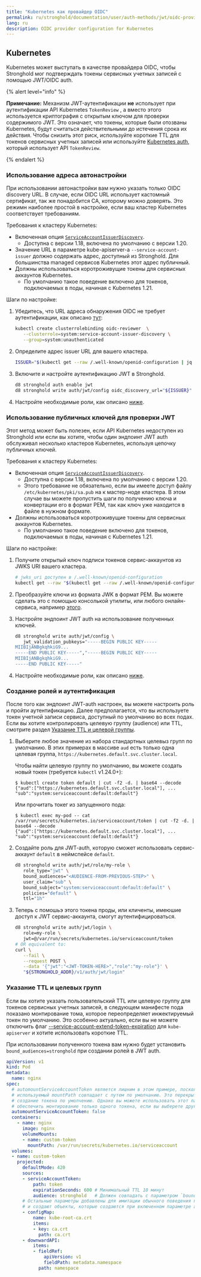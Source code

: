 ```yaml
---
title: "Kubernetes как провайдер OIDC"
permalink: ru/stronghold/documentation/user/auth-methods/jwt/oidc-providers/kubernetes.html
lang: ru
description: OIDC provider configuration for Kubernetes
---
```


## Kubernetes

Kubernetes может выступать в качестве провайдера OIDC, чтобы Stronghold мог подтверждать токены сервисных учетных записей с помощью JWT/OIDC auth.

{% alert level="info" %}

**Примечание:** Механизм JWT-аутентификации **не** использует при аутентификации API Kubernetes `TokenReview` , а вместо этого используется криптография с открытым ключом для проверки содержимого JWT. Это означает, что токены, которые были отозваны Kubernetes, будут считаться действительными до истечения срока их действия. Чтобы снизить этот риск, используйте короткие TTL для токенов сервисных учетных записей или используйте [Kubernetes auth](/docs/auth/kubernetes), который использует API `TokenReview`.

{% endalert %}

### Использование адреса автонастройки

При использовании автонастройки вам нужно указать только OIDC discovery URL. В случае, если OIDC URL использует кастомный сертификат, так же понадобится CA, которому можно доверять. Это режимн наиболее простой в настройке, если ваш кластер Kubernetes соответствует требованиям.

Требования к кластеру Kubernetes:

* Включенная опция [`ServiceAccountIssuerDiscovery`][k8s-sa-issuer-discovery].
  * Доступна с версии 1.18, включена по умолчанию с версии 1.20.
* Значение URL в параметре  kube-apiserver-а `--service-account-issuer` должно содержать адрес, доступный из Stronghold. Для большинства managed сервисов Kubernetes этот адрес публичный.
* Должны использоваться коротроживущие токены для сервисных аккаунтов Kubernetes.
  * По умолчанию такое поведение включено для токенов, подключаемых в поды, начиная с Kubernetes 1.21.

Шаги по настройке:

1. Убедитесь, что URL адреса обнаружения OIDC не требует аутентификации, как описано [тут][k8s-sa-issuer-discovery]:

   ```bash
   kubectl create clusterrolebinding oidc-reviewer  \
      --clusterrole=system:service-account-issuer-discovery \
      --group=system:unauthenticated
   ```

2. Определите адрес issuer URL для вашего кластера.

   ```bash
   ISSUER="$(kubectl get --raw /.well-known/openid-configuration | jq -r '.issuer')"
   ```

3. Включите и настройте аутентификацию JWT в Stronghold.

   ```bash
   d8 stronghold auth enable jwt
   d8 stronghold write auth/jwt/config oidc_discovery_url="${ISSUER}"
   ```

4. Настройте необходимые роли, как описано [ниже](#creating-a-role-and-logging-in).

[k8s-sa-issuer-discovery]: https://kubernetes.io/docs/tasks/configure-pod-container/configure-service-account/#service-account-issuer-discovery

### Использование публичных ключей для проверки JWT

Этот метод может быть полезен, если API Kubernetes недоступен из Stronghold или если вы хотите, чтобы один эндпоинт JWT auth обслуживал несколько кластеров Kubernetes, используя цепочку публичных ключей.

Требования к кластеру Kubernetes:

* Включенная опция [`ServiceAccountIssuerDiscovery`][k8s-sa-issuer-discovery].
  * Доступна с версии 1.18, включена по умолчанию с версии 1.20.
  * Этого требование не обязательно, если вы имеете доступ файлу `/etc/kubernetes/pki/sa.pub` на к мастер-ноде кластера. В этом случае вы можете пропустить шаги по получению ключа и конвертации его в формат PEM, так как ключ уже находится в файле в нужном формате.
* Должны использоваться коротроживущие токены для сервисных аккаунтов Kubernetes.
  * По умолчанию такое поведение включено для токенов, подключаемых в поды, начиная с Kubernetes 1.21.

Шаги по настройке:

1. Получите открытый ключ подписи токенов сервис-аккаунтов из JWKS URI вашего кластера.

   ```bash
   # jwks_uri доступен в /.well-known/openid-configuration
   kubectl get --raw "$(kubectl get --raw /.well-known/openid-configuration | jq -r '.jwks_uri' | sed -r 's/.*\.[^/]+(.*)/\1/')"
   ```

2. Преобразуйте ключи из формата JWK в формат PEM. Вы можете сделать это с помощью консолькой утилиты, или любого онлайн-сервиса, например [этого][jwk-to-pem].

3. Настройте эндпоинт JWT auth на использование полученных ключей.

   ```bash
   d8 stronghold write auth/jwt/config \
      jwt_validation_pubkeys="-----BEGIN PUBLIC KEY-----
   MIIBIjANBgkqhkiG9...
   -----END PUBLIC KEY-----","-----BEGIN PUBLIC KEY-----
   MIIBIjANBgkqhkiG9...
   -----END PUBLIC KEY-----"
   ```

4. Настройте необходимые роли, как описано [ниже](#creating-a-role-and-logging-in).

[jwk-to-pem]: https://8gwifi.org/jwkconvertfunctions.jsp

### Создание ролей и аутентификация

После того как эндпоинт JWT-auth настроен, вы можете настроить роль и пройти аутентификацию. Далее предполагается, что вы используете токен учетной записи сервиса, доступный по умолчанию во всех подах. Если вы хотите контролировать целевую группу (audience) или TTL, смотрите раздел [Указание TTL и целевой группы](#specifying-ttl-and-audience).

1. Выберите любое значение из набора стандартных целевыз групп по умолчанию. В этих примерах в массиве `aud` есть только одна целевая группа, `https://kubernetes.default.svc.cluster.local`.

   Чтобы найти целевую группу по умолчанию, вы можете создать новый токен (требуется `kubectl` v1.24.0+):

   ```shell-session
   $ kubectl create token default | cut -f2 -d. | base64 --decode
   {"aud":["https://kubernetes.default.svc.cluster.local"], ... "sub":"system:serviceaccount:default:default"}
   ```

   Или прочитать токег из запущенного пода:

   ```shell-session
   $ kubectl exec my-pod -- cat /var/run/secrets/kubernetes.io/serviceaccount/token | cut -f2 -d. | base64 --decode
   {"aud":["https://kubernetes.default.svc.cluster.local"], ... "sub":"system:serviceaccount:default:default"}
   ```

2. Создайте роль для JWT-auth, которую сможет использовать сервис-аккаунт `default` в неймспейсе `default`.

   ```bash
   d8 stronghold write auth/jwt/role/my-role \
      role_type="jwt" \
      bound_audiences="<AUDIENCE-FROM-PREVIOUS-STEP>" \
      user_claim="sub" \
      bound_subject="system:serviceaccount:default:default" \
      policies="default" \
      ttl="1h"
   ```

3. Теперь с помошьэ этого токена проды, или кличенты, имеюшие доступ к JWT сервис-аккаунта, смогут аутентифицироваться.

   ```bash
   d8 stronghold write auth/jwt/login \
      role=my-role \
      jwt=@/var/run/secrets/kubernetes.io/serviceaccount/token
   # OR equivalent to:
   curl \
      --fail \
      --request POST \
      --data '{"jwt":"<JWT-TOKEN-HERE>","role":"my-role"}' \
      "${STRONGHOLD_ADDR}/v1/auth/jwt/login"
   ```

### Указание TTL и целевых групп

Если вы хотите указать пользовательский TTL или целевую группу для токенов сервисных учетных записей, в следующем манифесте пода показано монтирование тома, которое переопределяет инжектируемый токен по умолчанию. Это особенно актуально, если вы не можете отключить флаг [--service-account-extend-token-expiration][k8s-extended-tokens] для `kube-apiserver` и хотите использовать короткие TTL.

При использовании полученного токена вам нужно будет установить `bound_audiences=stronghold` при создании ролей в JWT auth.

```yaml
apiVersion: v1
kind: Pod
metadata:
  name: nginx
spec:
  # automountServiceAccountToken является лишним в этом примере, поскольку используемый
  # используемый mountPath совпадает с путем по умолчанию. Это перекрытие предотвращает
  # создание токена по умолчению. Однако вы можете использовать этот параметр, чтобы
  # обеспечить монтирование только одного токена, если вы выберете другой путь монтирования.
  automountServiceAccountToken: false
  containers:
    - name: nginx
      image: nginx
      volumeMounts:
      - name: custom-token
        mountPath: /var/run/secrets/kubernetes.io/serviceaccount
  volumes:
  - name: custom-token
    projected:
      defaultMode: 420
      sources:
      - serviceAccountToken:
          path: token
          expirationSeconds: 600 # Минимальный TTL 10 минут
          audience: stronghold   # Должен совпадать с параметром `bound_audiences` вашей роли
      # Остальные параметры добавлены для имитации обычного поведения при создании токена,
      # и создают объекты, которые создаются при включенном параметре automountServiceAccountToken
      - configMap:
          name: kube-root-ca.crt
          items:
          - key: ca.crt
            path: ca.crt
      - downwardAPI:
          items:
          - fieldRef:
              apiVersion: v1
              fieldPath: metadata.namespace
            path: namespace
```

[k8s-extended-tokens]: https://kubernetes.io/docs/reference/command-line-tools-reference/kube-apiserver/#options
